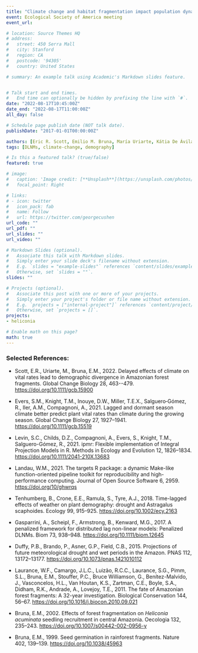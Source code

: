 ```yaml
---
title: "Climate change and habitat fragmentation impact population dynamics of a tropical understory plant"
event: Ecological Society of America meeting
event_url:

# location: Source Themes HQ
# address:
#   street: 450 Serra Mall
#   city: Stanford
#   region: CA
#   postcode: '94305'
#   country: United States

# summary: An example talk using Academic's Markdown slides feature.


# Talk start and end times.
#   End time can optionally be hidden by prefixing the line with `#`.
date: "2022-08-17T10:45:00Z"
date_end: "2022-08-17T11:00:00Z"
all_day: false

# Schedule page publish date (NOT talk date).
publishDate: "2017-01-01T00:00:00Z"

authors: [Eric R. Scott, Emilio M. Bruna, María Uriarte, Kátia De Ávila Fernandes]
tags: [DLNMs, climate-change, demography]

# Is this a featured talk? (true/false)
featured: true

# image:
#   caption: 'Image credit: [**Unsplash**](https://unsplash.com/photos/bzdhc5b3Bxs)'
#   focal_point: Right

# links:
# - icon: twitter
#   icon_pack: fab
#   name: Follow
#   url: https://twitter.com/georgecushen
url_code: ""
url_pdf: ""
url_slides: ""
url_video: ""

# Markdown Slides (optional).
#   Associate this talk with Markdown slides.
#   Simply enter your slide deck's filename without extension.
#   E.g. `slides = "example-slides"` references `content/slides/example-slides.md`.
#   Otherwise, set `slides = ""`.
slides: ""

# Projects (optional).
#   Associate this post with one or more of your projects.
#   Simply enter your project's folder or file name without extension.
#   E.g. `projects = ["internal-project"]` references `content/project/deep-learning/index.md`.
#   Otherwise, set `projects = []`.
projects:
- heliconia

# Enable math on this page?
math: true
---
```


### Selected References:

- Scott, E.R., Uriarte, M., Bruna, E.M., 2022. Delayed effects of climate on vital rates lead to demographic divergence in Amazonian forest fragments. Global Change Biology 28, 463--479. <https://doi.org/10.1111/gcb.15900>

- Evers, S.M., Knight, T.M., Inouye, D.W., Miller, T.E.X., Salguero‐Gómez, R., Iler, A.M., Compagnoni, A., 2021. Lagged and dormant season climate better predict plant vital rates than climate during the growing season. Global Change Biology 27, 1927–1941. <https://doi.org/10.1111/gcb.15519>

- Levin, S.C., Childs, D.Z., Compagnoni, A., Evers, S., Knight, T.M., Salguero-Gómez, R., 2021. ipmr: Flexible implementation of Integral Projection Models in R. Methods in Ecology and Evolution 12, 1826–1834. <https://doi.org/10.1111/2041-210X.13683>

- Landau, W.M., 2021. The targets R package: a dynamic Make-like function-oriented pipeline toolkit for reproducibility and high-performance computing. Journal of Open Source Software 6, 2959. <https://doi.org/10/ghwrqs>

- Tenhumberg, B., Crone, E.E., Ramula, S., Tyre, A.J., 2018. Time-lagged effects of weather on plant demography: drought and Astragalus scaphoides. Ecology 99, 915–925. <https://doi.org/10.1002/ecy.2163>

- Gasparrini, A., Scheipl, F., Armstrong, B., Kenward, M.G., 2017. A penalized framework for distributed lag non-linear models: Penalized DLNMs. Biom 73, 938–948. <https://doi.org/10.1111/biom.12645>

- Duffy, P.B., Brando, P., Asner, G.P., Field, C.B., 2015. Projections of future meteorological drought and wet periods in the Amazon. PNAS 112, 13172–13177. <https://doi.org/10.1073/pnas.1421010112>

- Laurance, W.F., Camargo, J.L.C., Luizão, R.C.C., Laurance, S.G., Pimm, S.L., Bruna, E.M., Stouffer, P.C., Bruce Williamson, G., Benítez-Malvido, J., Vasconcelos, H.L., Van Houtan, K.S., Zartman, C.E., Boyle, S.A., Didham, R.K., Andrade, A., Lovejoy, T.E., 2011. The fate of Amazonian forest fragments: A 32-year investigation. Biological Conservation 144, 56–67. <https://doi.org/10.1016/j.biocon.2010.09.021>

- Bruna, E.M., 2002. Effects of forest fragmentation on *Heliconia acuminata* seedling recruitment in central Amazonia. Oecologia 132, 235–243. <https://doi.org/10.1007/s00442-002-0956-y>

- Bruna, E.M., 1999. Seed germination in rainforest fragments. Nature 402, 139–139. <https://doi.org/10.1038/45963>










